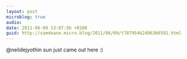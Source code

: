 ```yaml
---
layout: post
microblog: true
audio: 
date: 2011-06-09 13:07:56 +0100
guid: http://samdeane.micro.blog/2011/06/09/t78795462496366592.html
---
```

@neildejyothin sun just came out here :)
